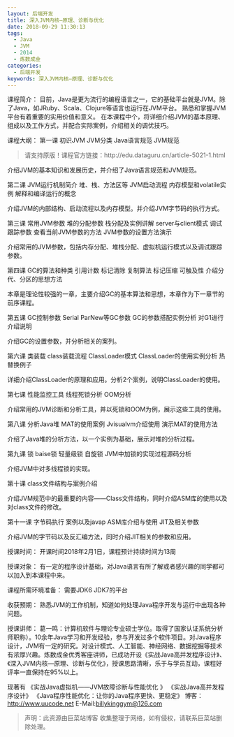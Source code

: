 ```yaml
---
layout: 后端开发
title: 深入JVM内核—原理、诊断与优化
date: 2018-09-29 11:30:13
tags:
  - Java
  - JVM
  - 2014
  - 炼数成金
categories:
  - 后端开发
keywords: 深入JVM内核—原理、诊断与优化
---
```

课程简介：
目前，Java是更为流行的编程语言之一，它的基础平台就是JVM。除了Java，如JRuby、Scala、Clojure等语言也运行在JVM平台。
熟悉和掌握JVM平台有着重要的实用价值和意义。
在本课程中个，将详细介绍JVM的基本原理、组成以及工作方式，并配合实际案例，介绍相关的调优技巧。


课程大纲：
第一课
初识JVM
JVM分类
Java语言规范
JVM规范

<!-- more -->
<blockquote class="blockquote-center">
请支持原版！课程官方链接：http://edu.dataguru.cn/article-5021-1.html</blockquote>
</blockquote>


介绍JVM的基本知识和发展历史，并介绍了Java语言规范和JVM规范。

第二课
JVM运行机制简介
堆、栈、方法区等
JVM启动流程
内存模型和volatile实例
解释和编译运行的概念

介绍JVM的内部结构、启动流程以及内存模型。并介绍JVM字节码的执行方式。

第三课
常用JVM参数
堆的分配参数
栈分配及实例讲解
server与client模式
调试跟踪参数
查看当前JVM参数的方法
JVM参数的设置方法演示

介绍常用的JVM参数，包括内存分配、堆栈分配、虚拟机运行模式以及调试跟踪参数。

第四课
GC的算法和种类
引用计数
标记清除
复制算法
标记压缩
可触及性
介绍分代、分区的思想方法

本章是理论性较强的一章，主要介绍GC的基本算法和思想，本章作为下一章节的前序课程。

第五课
GC控制参数
Serial ParNew等GC参数
GC的参数搭配实例分析
对G1进行介绍说明

介绍GC的设置参数，并分析相关的案列。

第六课
类装载
class装载流程
ClassLoader模式
ClassLoader的使用实例分析
热替换例子

详细介绍ClassLoader的原理和应用。分析2个案例，说明ClassLoader的使用。

第七课
性能监控工具
线程死锁分析
OOM分析

介绍常用的JVM诊断和分析工具，并以死锁和OOM为例，展示这些工具的使用。

第八课
分析Java堆
MAT的使用案例
Jvisualvm介绍使用
演示MAT的使用方法

介绍了Java堆的分析方法，以一个实例为基础，展示对堆的分析过程。

第九课
锁
baise锁
轻量级锁
自旋锁
JVM中加锁的实现过程源码分析

介绍JVM中对多线程锁的实现。

第十课
class文件结构与案例介绍

介绍JVM规范中的最重要的内容——Class文件结构，同时介绍ASM库的使用以及对class文件的修改。

第十一课
字节码执行
案例以及javap
ASM库介绍与使用
JIT及相关参数

介绍JVM的字节码以及反汇编方法，同时介绍JIT相关的参数和应用。

授课时间：
开课时间2018年2月1日，课程预计持续时间为13周

授课对象：
有一定的程序设计基础，对Java语言有所了解或者感兴趣的同学都可以加入到本课程中来。

课程所需环境准备：
需要JDK6 JDK7的平台

收获预期：
熟悉JVM的工作机制，知道如何处理Java程序开发与运行中出现各种问题。

授课讲师：
葛一鸣：计算机软件与理论专业硕士学位。取得了国家认证系统分析师职称）。10余年Java学习和开发经验，参与开发过多个软件项目。对Java程序设计，JVM有一定的研究。对设计模式、人工智能、神经网络、数据挖掘等技术有浓厚兴趣。炼数成金优秀客座讲师，已成功开设《实战Java高并发程序设计》、《深入JVM内核—原理、诊断与优化》，授课思路清晰，乐于与学员互动，课程好评率一直保持在95%以上。

现著有
《实战Java虚拟机——JVM故障诊断与性能优化 》
《实战Java高并发程序设计》
《Java程序性能优化：让你的Java程序更快、更稳定》
博客：http://www.uucode.net
E-Mail:billykinggym@126.com


<blockquote class="blockquote-center">声明：此资源由巨菜站博客 收集整理于网络，如有侵权，请联系巨菜站删除处理。</blockquote>

<div id="jspay" sid="7NiRlTs2907" style="display:none">7NiRlTs2907</div>
<script type="text/javascript" src="https://www.fageka.com/j.js"></script>
<script type="text/javascript" src="https://www.fageka.com/f.js" charset="utf-8"></script>

